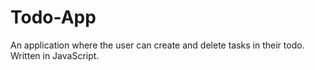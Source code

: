 # Todo-App
An application where the user can create and delete tasks in their todo. Written in JavaScript.
